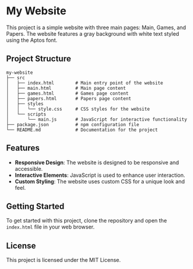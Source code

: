 # My Website

This project is a simple website with three main pages: Main, Games, and Papers. The website features a gray background with white text styled using the Aptos font.

## Project Structure

```
my-website
├── src
│   ├── index.html        # Main entry point of the website
│   ├── main.html         # Main page content
│   ├── games.html        # Games page content
│   ├── papers.html       # Papers page content
│   ├── styles
│   │   └── style.css     # CSS styles for the website
│   └── scripts
│       └── main.js       # JavaScript for interactive functionality
├── package.json          # npm configuration file
└── README.md             # Documentation for the project
```

## Features

- **Responsive Design**: The website is designed to be responsive and accessible.
- **Interactive Elements**: JavaScript is used to enhance user interaction.
- **Custom Styling**: The website uses custom CSS for a unique look and feel.

## Getting Started

To get started with this project, clone the repository and open the `index.html` file in your web browser.

## License

This project is licensed under the MIT License.